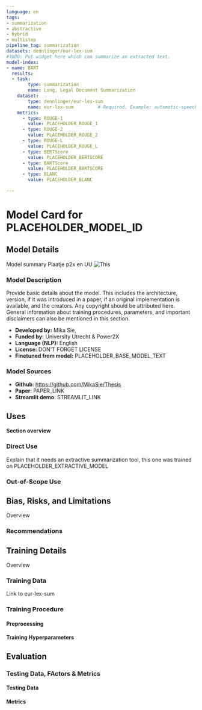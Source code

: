 ```yaml
---
language: en
tags:
- summarization
- abstractive
- hybrid
- multistep
pipeline_tag: summarization
datasets: dennlinger/eur-lex-sum
#TODO: Put widget here which can summarize an extracted text.
model-index:
- name: BART
  results:
  - task:
        type: summarization 
        name: Long, Legal Document Summarization
    dataset:
        type: dennlinger/eur-lex-sum
        name: eur-lex-sum         # Required. Example: automatic-speech-recognition
    metrics:
      - type: ROUGE-1         
        value: PLACEHOLDER_ROUGE_1
      - type: ROUGE-2        
        value: PLACEHOLDER_ROUGE_2
      - type: ROUGE-L        
        value: PLACEHOLDER_ROUGE_L
      - type: BERTScore        
        value: PLACEHOLDER_BERTSCORE 
      - type: BARTScore         
        value: PLACEHOLDER_BARTSCORE  
      - type: BLANC         
        value: PLACEHOLDER_BLANC

---
```


# Model Card for PLACEHOLDER_MODEL_ID

## Model Details
Model summary
Plaatje p2x en UU
![This](Thesis/docs/Power2X-Logo.png)

### Model Description

Provide basic details about the model. This includes the architecture, version, if it was introduced in a paper, if an original implementation is available, and the creators. Any copyright should be attributed here. General information about training procedures, parameters, and important disclaimers can also be mentioned in this section.

- **Developed by:** Mika Sie, 
- **Funded by:** University Utrecht & Power2X
- **Language (NLP):** English
- **License:** DON'T FORGET LICENSE
- **Finetuned from model:** PLACEHOLDER_BASE_MODEL_TEXT

### Model Sources

- **Github**: https://github.com/MikaSie/Thesis
- **Paper**: PAPER_LINK
- **Streamlit demo**: STREAMLIT_LINK

## Uses
**Section overview**


### Direct Use

Explain that it needs an extractive summarization tool, this one was trained on PLACEHOLDER_EXTRACTIVE_MODEL

### Out-of-Scope Use


## Bias, Risks, and Limitations
Overview

### Recommendations


## Training Details
Overview

### Training Data
Link to eur-lex-sum


### Training Procedure

#### Preprocessing

#### Training Hyperparameters


## Evaluation

### Testing Data, FActors & Metrics

#### Testing Data

#### Metrics 